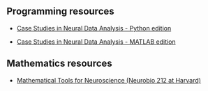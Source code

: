## Programming resources

- [Case Studies in Neural Data Analysis - Python edition](https://mark-kramer.github.io/Case-Studies-Python/intro.html)

- [Case Studies in Neural Data Analysis - MATLAB edition](https://mitpress.ublish.com/book/case-studies-neural-data-analysis)

## Mathematics resources

- [Mathematical Tools for Neuroscience (Neurobio 212 at Harvard)](https://github.com/ebatty/MathToolsforNeuroscience)
